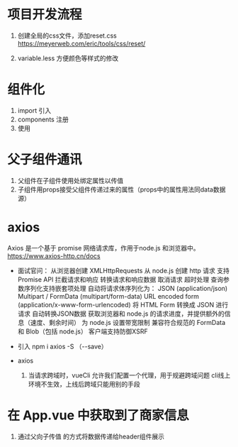 # 项目开发流程
1. 创建全局的css文件，添加reset.css
https://meyerweb.com/eric/tools/css/reset/

2. variable.less
方便颜色等样式的修改

# 组件化
1. import 引入
2. components 注册
3. 使用

# 父子组件通讯
1. 父组件在子组件使用处绑定属性以传值
2. 子组件用props接受父组件传递过来的属性（props中的属性用法同data数据源）

# axios
Axios 是一个基于 promise 网络请求库，作用于node.js 和浏览器中。
https://www.axios-http.cn/docs

- 面试官问：
从浏览器创建 XMLHttpRequests
从 node.js 创建 http 请求
支持 Promise API
拦截请求和响应
转换请求和响应数据
取消请求
超时处理
查询参数序列化支持嵌套项处理
自动将请求体序列化为：
JSON (application/json)
Multipart / FormData (multipart/form-data)
URL encoded form (application/x-www-form-urlencoded)
将 HTML Form 转换成 JSON 进行请求
自动转换JSON数据
获取浏览器和 node.js 的请求进度，并提供额外的信息（速度、剩余时间）
为 node.js 设置带宽限制
兼容符合规范的 FormData 和 Blob（包括 node.js）
客户端支持防御XSRF

- 引入
 npm i axios -S （--save）
- axios
    1. 当请求跨域时，vueCli 允许我们配置一个代理，用于规避跨域问题
    cli线上环境不生效，上线后跨域只能用别的手段

# 在 App.vue 中获取到了商家信息
1. 通过父向子传值 的方式将数据传递给header组件展示
